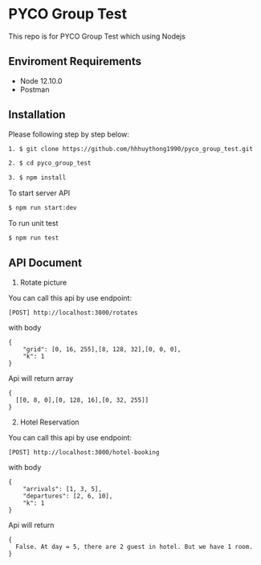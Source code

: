 # PYCO Group Test

This repo is for PYCO Group Test which using Nodejs 

## Enviroment Requirements
- Node 12.10.0
- Postman

## Installation

Please following step by step below:
```bash
1. $ git clone https://github.com/hhhuythong1990/pyco_group_test.git
```

```bash
2. $ cd pyco_group_test
```

```bash
3. $ npm install
```

To start server API
```bash
$ npm run start:dev
```

To run unit test
```bash
$ npm run test
```

## API Document

1. Rotate picture

You can call this api by use endpoint: 

```
[POST] http://localhost:3000/rotates
```

with body

```
{
	"grid": [0, 16, 255],[8, 128, 32],[0, 0, 0],
	"k": 1
}
```

Api will return array

```
{
  [[0, 8, 0],[0, 128, 16],[0, 32, 255]]
}
```

2. Hotel Reservation

You can call this api by use endpoint: 

```
[POST] http://localhost:3000/hotel-booking
```

with body

```
{
	"arrivals": [1, 3, 5],
	"departures": [2, 6, 10],
	"k": 1
}
```

Api will return 

```
{
  False. At day = 5, there are 2 guest in hotel. But we have 1 room.
}
```